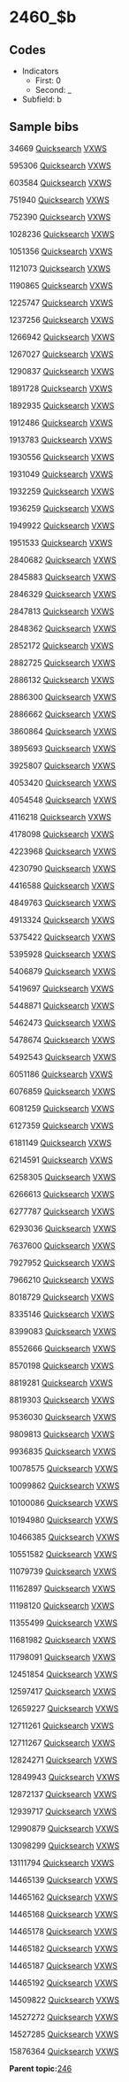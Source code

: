 # 2460\_$b

## Codes

-   Indicators
    -   First: 0
    -   Second: \_
-   Subfield: b

## Sample bibs

34669 [Quicksearch](https://search.library.yale.edu/catalog/34669) [VXWS](http://prodorbis.library.yale.edu:7014/vxws/GetHoldingsService?bibId=34669)

595306 [Quicksearch](https://search.library.yale.edu/catalog/595306) [VXWS](http://prodorbis.library.yale.edu:7014/vxws/GetHoldingsService?bibId=595306)

603584 [Quicksearch](https://search.library.yale.edu/catalog/603584) [VXWS](http://prodorbis.library.yale.edu:7014/vxws/GetHoldingsService?bibId=603584)

751940 [Quicksearch](https://search.library.yale.edu/catalog/751940) [VXWS](http://prodorbis.library.yale.edu:7014/vxws/GetHoldingsService?bibId=751940)

752390 [Quicksearch](https://search.library.yale.edu/catalog/752390) [VXWS](http://prodorbis.library.yale.edu:7014/vxws/GetHoldingsService?bibId=752390)

1028236 [Quicksearch](https://search.library.yale.edu/catalog/1028236) [VXWS](http://prodorbis.library.yale.edu:7014/vxws/GetHoldingsService?bibId=1028236)

1051356 [Quicksearch](https://search.library.yale.edu/catalog/1051356) [VXWS](http://prodorbis.library.yale.edu:7014/vxws/GetHoldingsService?bibId=1051356)

1121073 [Quicksearch](https://search.library.yale.edu/catalog/1121073) [VXWS](http://prodorbis.library.yale.edu:7014/vxws/GetHoldingsService?bibId=1121073)

1190865 [Quicksearch](https://search.library.yale.edu/catalog/1190865) [VXWS](http://prodorbis.library.yale.edu:7014/vxws/GetHoldingsService?bibId=1190865)

1225747 [Quicksearch](https://search.library.yale.edu/catalog/1225747) [VXWS](http://prodorbis.library.yale.edu:7014/vxws/GetHoldingsService?bibId=1225747)

1237256 [Quicksearch](https://search.library.yale.edu/catalog/1237256) [VXWS](http://prodorbis.library.yale.edu:7014/vxws/GetHoldingsService?bibId=1237256)

1266942 [Quicksearch](https://search.library.yale.edu/catalog/1266942) [VXWS](http://prodorbis.library.yale.edu:7014/vxws/GetHoldingsService?bibId=1266942)

1267027 [Quicksearch](https://search.library.yale.edu/catalog/1267027) [VXWS](http://prodorbis.library.yale.edu:7014/vxws/GetHoldingsService?bibId=1267027)

1290837 [Quicksearch](https://search.library.yale.edu/catalog/1290837) [VXWS](http://prodorbis.library.yale.edu:7014/vxws/GetHoldingsService?bibId=1290837)

1891728 [Quicksearch](https://search.library.yale.edu/catalog/1891728) [VXWS](http://prodorbis.library.yale.edu:7014/vxws/GetHoldingsService?bibId=1891728)

1892935 [Quicksearch](https://search.library.yale.edu/catalog/1892935) [VXWS](http://prodorbis.library.yale.edu:7014/vxws/GetHoldingsService?bibId=1892935)

1912486 [Quicksearch](https://search.library.yale.edu/catalog/1912486) [VXWS](http://prodorbis.library.yale.edu:7014/vxws/GetHoldingsService?bibId=1912486)

1913783 [Quicksearch](https://search.library.yale.edu/catalog/1913783) [VXWS](http://prodorbis.library.yale.edu:7014/vxws/GetHoldingsService?bibId=1913783)

1930556 [Quicksearch](https://search.library.yale.edu/catalog/1930556) [VXWS](http://prodorbis.library.yale.edu:7014/vxws/GetHoldingsService?bibId=1930556)

1931049 [Quicksearch](https://search.library.yale.edu/catalog/1931049) [VXWS](http://prodorbis.library.yale.edu:7014/vxws/GetHoldingsService?bibId=1931049)

1932259 [Quicksearch](https://search.library.yale.edu/catalog/1932259) [VXWS](http://prodorbis.library.yale.edu:7014/vxws/GetHoldingsService?bibId=1932259)

1936259 [Quicksearch](https://search.library.yale.edu/catalog/1936259) [VXWS](http://prodorbis.library.yale.edu:7014/vxws/GetHoldingsService?bibId=1936259)

1949922 [Quicksearch](https://search.library.yale.edu/catalog/1949922) [VXWS](http://prodorbis.library.yale.edu:7014/vxws/GetHoldingsService?bibId=1949922)

1951533 [Quicksearch](https://search.library.yale.edu/catalog/1951533) [VXWS](http://prodorbis.library.yale.edu:7014/vxws/GetHoldingsService?bibId=1951533)

2840682 [Quicksearch](https://search.library.yale.edu/catalog/2840682) [VXWS](http://prodorbis.library.yale.edu:7014/vxws/GetHoldingsService?bibId=2840682)

2845883 [Quicksearch](https://search.library.yale.edu/catalog/2845883) [VXWS](http://prodorbis.library.yale.edu:7014/vxws/GetHoldingsService?bibId=2845883)

2846329 [Quicksearch](https://search.library.yale.edu/catalog/2846329) [VXWS](http://prodorbis.library.yale.edu:7014/vxws/GetHoldingsService?bibId=2846329)

2847813 [Quicksearch](https://search.library.yale.edu/catalog/2847813) [VXWS](http://prodorbis.library.yale.edu:7014/vxws/GetHoldingsService?bibId=2847813)

2848362 [Quicksearch](https://search.library.yale.edu/catalog/2848362) [VXWS](http://prodorbis.library.yale.edu:7014/vxws/GetHoldingsService?bibId=2848362)

2852172 [Quicksearch](https://search.library.yale.edu/catalog/2852172) [VXWS](http://prodorbis.library.yale.edu:7014/vxws/GetHoldingsService?bibId=2852172)

2882725 [Quicksearch](https://search.library.yale.edu/catalog/2882725) [VXWS](http://prodorbis.library.yale.edu:7014/vxws/GetHoldingsService?bibId=2882725)

2886132 [Quicksearch](https://search.library.yale.edu/catalog/2886132) [VXWS](http://prodorbis.library.yale.edu:7014/vxws/GetHoldingsService?bibId=2886132)

2886300 [Quicksearch](https://search.library.yale.edu/catalog/2886300) [VXWS](http://prodorbis.library.yale.edu:7014/vxws/GetHoldingsService?bibId=2886300)

2886662 [Quicksearch](https://search.library.yale.edu/catalog/2886662) [VXWS](http://prodorbis.library.yale.edu:7014/vxws/GetHoldingsService?bibId=2886662)

3860864 [Quicksearch](https://search.library.yale.edu/catalog/3860864) [VXWS](http://prodorbis.library.yale.edu:7014/vxws/GetHoldingsService?bibId=3860864)

3895693 [Quicksearch](https://search.library.yale.edu/catalog/3895693) [VXWS](http://prodorbis.library.yale.edu:7014/vxws/GetHoldingsService?bibId=3895693)

3925807 [Quicksearch](https://search.library.yale.edu/catalog/3925807) [VXWS](http://prodorbis.library.yale.edu:7014/vxws/GetHoldingsService?bibId=3925807)

4053420 [Quicksearch](https://search.library.yale.edu/catalog/4053420) [VXWS](http://prodorbis.library.yale.edu:7014/vxws/GetHoldingsService?bibId=4053420)

4054548 [Quicksearch](https://search.library.yale.edu/catalog/4054548) [VXWS](http://prodorbis.library.yale.edu:7014/vxws/GetHoldingsService?bibId=4054548)

4116218 [Quicksearch](https://search.library.yale.edu/catalog/4116218) [VXWS](http://prodorbis.library.yale.edu:7014/vxws/GetHoldingsService?bibId=4116218)

4178098 [Quicksearch](https://search.library.yale.edu/catalog/4178098) [VXWS](http://prodorbis.library.yale.edu:7014/vxws/GetHoldingsService?bibId=4178098)

4223968 [Quicksearch](https://search.library.yale.edu/catalog/4223968) [VXWS](http://prodorbis.library.yale.edu:7014/vxws/GetHoldingsService?bibId=4223968)

4230790 [Quicksearch](https://search.library.yale.edu/catalog/4230790) [VXWS](http://prodorbis.library.yale.edu:7014/vxws/GetHoldingsService?bibId=4230790)

4416588 [Quicksearch](https://search.library.yale.edu/catalog/4416588) [VXWS](http://prodorbis.library.yale.edu:7014/vxws/GetHoldingsService?bibId=4416588)

4849763 [Quicksearch](https://search.library.yale.edu/catalog/4849763) [VXWS](http://prodorbis.library.yale.edu:7014/vxws/GetHoldingsService?bibId=4849763)

4913324 [Quicksearch](https://search.library.yale.edu/catalog/4913324) [VXWS](http://prodorbis.library.yale.edu:7014/vxws/GetHoldingsService?bibId=4913324)

5375422 [Quicksearch](https://search.library.yale.edu/catalog/5375422) [VXWS](http://prodorbis.library.yale.edu:7014/vxws/GetHoldingsService?bibId=5375422)

5395928 [Quicksearch](https://search.library.yale.edu/catalog/5395928) [VXWS](http://prodorbis.library.yale.edu:7014/vxws/GetHoldingsService?bibId=5395928)

5406879 [Quicksearch](https://search.library.yale.edu/catalog/5406879) [VXWS](http://prodorbis.library.yale.edu:7014/vxws/GetHoldingsService?bibId=5406879)

5419697 [Quicksearch](https://search.library.yale.edu/catalog/5419697) [VXWS](http://prodorbis.library.yale.edu:7014/vxws/GetHoldingsService?bibId=5419697)

5448871 [Quicksearch](https://search.library.yale.edu/catalog/5448871) [VXWS](http://prodorbis.library.yale.edu:7014/vxws/GetHoldingsService?bibId=5448871)

5462473 [Quicksearch](https://search.library.yale.edu/catalog/5462473) [VXWS](http://prodorbis.library.yale.edu:7014/vxws/GetHoldingsService?bibId=5462473)

5478674 [Quicksearch](https://search.library.yale.edu/catalog/5478674) [VXWS](http://prodorbis.library.yale.edu:7014/vxws/GetHoldingsService?bibId=5478674)

5492543 [Quicksearch](https://search.library.yale.edu/catalog/5492543) [VXWS](http://prodorbis.library.yale.edu:7014/vxws/GetHoldingsService?bibId=5492543)

6051186 [Quicksearch](https://search.library.yale.edu/catalog/6051186) [VXWS](http://prodorbis.library.yale.edu:7014/vxws/GetHoldingsService?bibId=6051186)

6076859 [Quicksearch](https://search.library.yale.edu/catalog/6076859) [VXWS](http://prodorbis.library.yale.edu:7014/vxws/GetHoldingsService?bibId=6076859)

6081259 [Quicksearch](https://search.library.yale.edu/catalog/6081259) [VXWS](http://prodorbis.library.yale.edu:7014/vxws/GetHoldingsService?bibId=6081259)

6127359 [Quicksearch](https://search.library.yale.edu/catalog/6127359) [VXWS](http://prodorbis.library.yale.edu:7014/vxws/GetHoldingsService?bibId=6127359)

6181149 [Quicksearch](https://search.library.yale.edu/catalog/6181149) [VXWS](http://prodorbis.library.yale.edu:7014/vxws/GetHoldingsService?bibId=6181149)

6214591 [Quicksearch](https://search.library.yale.edu/catalog/6214591) [VXWS](http://prodorbis.library.yale.edu:7014/vxws/GetHoldingsService?bibId=6214591)

6258305 [Quicksearch](https://search.library.yale.edu/catalog/6258305) [VXWS](http://prodorbis.library.yale.edu:7014/vxws/GetHoldingsService?bibId=6258305)

6266613 [Quicksearch](https://search.library.yale.edu/catalog/6266613) [VXWS](http://prodorbis.library.yale.edu:7014/vxws/GetHoldingsService?bibId=6266613)

6277787 [Quicksearch](https://search.library.yale.edu/catalog/6277787) [VXWS](http://prodorbis.library.yale.edu:7014/vxws/GetHoldingsService?bibId=6277787)

6293036 [Quicksearch](https://search.library.yale.edu/catalog/6293036) [VXWS](http://prodorbis.library.yale.edu:7014/vxws/GetHoldingsService?bibId=6293036)

7637600 [Quicksearch](https://search.library.yale.edu/catalog/7637600) [VXWS](http://prodorbis.library.yale.edu:7014/vxws/GetHoldingsService?bibId=7637600)

7927952 [Quicksearch](https://search.library.yale.edu/catalog/7927952) [VXWS](http://prodorbis.library.yale.edu:7014/vxws/GetHoldingsService?bibId=7927952)

7966210 [Quicksearch](https://search.library.yale.edu/catalog/7966210) [VXWS](http://prodorbis.library.yale.edu:7014/vxws/GetHoldingsService?bibId=7966210)

8018729 [Quicksearch](https://search.library.yale.edu/catalog/8018729) [VXWS](http://prodorbis.library.yale.edu:7014/vxws/GetHoldingsService?bibId=8018729)

8335146 [Quicksearch](https://search.library.yale.edu/catalog/8335146) [VXWS](http://prodorbis.library.yale.edu:7014/vxws/GetHoldingsService?bibId=8335146)

8399083 [Quicksearch](https://search.library.yale.edu/catalog/8399083) [VXWS](http://prodorbis.library.yale.edu:7014/vxws/GetHoldingsService?bibId=8399083)

8552666 [Quicksearch](https://search.library.yale.edu/catalog/8552666) [VXWS](http://prodorbis.library.yale.edu:7014/vxws/GetHoldingsService?bibId=8552666)

8570198 [Quicksearch](https://search.library.yale.edu/catalog/8570198) [VXWS](http://prodorbis.library.yale.edu:7014/vxws/GetHoldingsService?bibId=8570198)

8819281 [Quicksearch](https://search.library.yale.edu/catalog/8819281) [VXWS](http://prodorbis.library.yale.edu:7014/vxws/GetHoldingsService?bibId=8819281)

8819303 [Quicksearch](https://search.library.yale.edu/catalog/8819303) [VXWS](http://prodorbis.library.yale.edu:7014/vxws/GetHoldingsService?bibId=8819303)

9536030 [Quicksearch](https://search.library.yale.edu/catalog/9536030) [VXWS](http://prodorbis.library.yale.edu:7014/vxws/GetHoldingsService?bibId=9536030)

9809813 [Quicksearch](https://search.library.yale.edu/catalog/9809813) [VXWS](http://prodorbis.library.yale.edu:7014/vxws/GetHoldingsService?bibId=9809813)

9936835 [Quicksearch](https://search.library.yale.edu/catalog/9936835) [VXWS](http://prodorbis.library.yale.edu:7014/vxws/GetHoldingsService?bibId=9936835)

10078575 [Quicksearch](https://search.library.yale.edu/catalog/10078575) [VXWS](http://prodorbis.library.yale.edu:7014/vxws/GetHoldingsService?bibId=10078575)

10099862 [Quicksearch](https://search.library.yale.edu/catalog/10099862) [VXWS](http://prodorbis.library.yale.edu:7014/vxws/GetHoldingsService?bibId=10099862)

10100086 [Quicksearch](https://search.library.yale.edu/catalog/10100086) [VXWS](http://prodorbis.library.yale.edu:7014/vxws/GetHoldingsService?bibId=10100086)

10194980 [Quicksearch](https://search.library.yale.edu/catalog/10194980) [VXWS](http://prodorbis.library.yale.edu:7014/vxws/GetHoldingsService?bibId=10194980)

10466385 [Quicksearch](https://search.library.yale.edu/catalog/10466385) [VXWS](http://prodorbis.library.yale.edu:7014/vxws/GetHoldingsService?bibId=10466385)

10551582 [Quicksearch](https://search.library.yale.edu/catalog/10551582) [VXWS](http://prodorbis.library.yale.edu:7014/vxws/GetHoldingsService?bibId=10551582)

11079739 [Quicksearch](https://search.library.yale.edu/catalog/11079739) [VXWS](http://prodorbis.library.yale.edu:7014/vxws/GetHoldingsService?bibId=11079739)

11162897 [Quicksearch](https://search.library.yale.edu/catalog/11162897) [VXWS](http://prodorbis.library.yale.edu:7014/vxws/GetHoldingsService?bibId=11162897)

11198120 [Quicksearch](https://search.library.yale.edu/catalog/11198120) [VXWS](http://prodorbis.library.yale.edu:7014/vxws/GetHoldingsService?bibId=11198120)

11355499 [Quicksearch](https://search.library.yale.edu/catalog/11355499) [VXWS](http://prodorbis.library.yale.edu:7014/vxws/GetHoldingsService?bibId=11355499)

11681982 [Quicksearch](https://search.library.yale.edu/catalog/11681982) [VXWS](http://prodorbis.library.yale.edu:7014/vxws/GetHoldingsService?bibId=11681982)

11798091 [Quicksearch](https://search.library.yale.edu/catalog/11798091) [VXWS](http://prodorbis.library.yale.edu:7014/vxws/GetHoldingsService?bibId=11798091)

12451854 [Quicksearch](https://search.library.yale.edu/catalog/12451854) [VXWS](http://prodorbis.library.yale.edu:7014/vxws/GetHoldingsService?bibId=12451854)

12597417 [Quicksearch](https://search.library.yale.edu/catalog/12597417) [VXWS](http://prodorbis.library.yale.edu:7014/vxws/GetHoldingsService?bibId=12597417)

12659227 [Quicksearch](https://search.library.yale.edu/catalog/12659227) [VXWS](http://prodorbis.library.yale.edu:7014/vxws/GetHoldingsService?bibId=12659227)

12711261 [Quicksearch](https://search.library.yale.edu/catalog/12711261) [VXWS](http://prodorbis.library.yale.edu:7014/vxws/GetHoldingsService?bibId=12711261)

12711267 [Quicksearch](https://search.library.yale.edu/catalog/12711267) [VXWS](http://prodorbis.library.yale.edu:7014/vxws/GetHoldingsService?bibId=12711267)

12824271 [Quicksearch](https://search.library.yale.edu/catalog/12824271) [VXWS](http://prodorbis.library.yale.edu:7014/vxws/GetHoldingsService?bibId=12824271)

12849943 [Quicksearch](https://search.library.yale.edu/catalog/12849943) [VXWS](http://prodorbis.library.yale.edu:7014/vxws/GetHoldingsService?bibId=12849943)

12872137 [Quicksearch](https://search.library.yale.edu/catalog/12872137) [VXWS](http://prodorbis.library.yale.edu:7014/vxws/GetHoldingsService?bibId=12872137)

12939717 [Quicksearch](https://search.library.yale.edu/catalog/12939717) [VXWS](http://prodorbis.library.yale.edu:7014/vxws/GetHoldingsService?bibId=12939717)

12990879 [Quicksearch](https://search.library.yale.edu/catalog/12990879) [VXWS](http://prodorbis.library.yale.edu:7014/vxws/GetHoldingsService?bibId=12990879)

13098299 [Quicksearch](https://search.library.yale.edu/catalog/13098299) [VXWS](http://prodorbis.library.yale.edu:7014/vxws/GetHoldingsService?bibId=13098299)

13111794 [Quicksearch](https://search.library.yale.edu/catalog/13111794) [VXWS](http://prodorbis.library.yale.edu:7014/vxws/GetHoldingsService?bibId=13111794)

14465139 [Quicksearch](https://search.library.yale.edu/catalog/14465139) [VXWS](http://prodorbis.library.yale.edu:7014/vxws/GetHoldingsService?bibId=14465139)

14465162 [Quicksearch](https://search.library.yale.edu/catalog/14465162) [VXWS](http://prodorbis.library.yale.edu:7014/vxws/GetHoldingsService?bibId=14465162)

14465168 [Quicksearch](https://search.library.yale.edu/catalog/14465168) [VXWS](http://prodorbis.library.yale.edu:7014/vxws/GetHoldingsService?bibId=14465168)

14465178 [Quicksearch](https://search.library.yale.edu/catalog/14465178) [VXWS](http://prodorbis.library.yale.edu:7014/vxws/GetHoldingsService?bibId=14465178)

14465182 [Quicksearch](https://search.library.yale.edu/catalog/14465182) [VXWS](http://prodorbis.library.yale.edu:7014/vxws/GetHoldingsService?bibId=14465182)

14465187 [Quicksearch](https://search.library.yale.edu/catalog/14465187) [VXWS](http://prodorbis.library.yale.edu:7014/vxws/GetHoldingsService?bibId=14465187)

14465192 [Quicksearch](https://search.library.yale.edu/catalog/14465192) [VXWS](http://prodorbis.library.yale.edu:7014/vxws/GetHoldingsService?bibId=14465192)

14509822 [Quicksearch](https://search.library.yale.edu/catalog/14509822) [VXWS](http://prodorbis.library.yale.edu:7014/vxws/GetHoldingsService?bibId=14509822)

14527272 [Quicksearch](https://search.library.yale.edu/catalog/14527272) [VXWS](http://prodorbis.library.yale.edu:7014/vxws/GetHoldingsService?bibId=14527272)

14527285 [Quicksearch](https://search.library.yale.edu/catalog/14527285) [VXWS](http://prodorbis.library.yale.edu:7014/vxws/GetHoldingsService?bibId=14527285)

15876364 [Quicksearch](https://search.library.yale.edu/catalog/15876364) [VXWS](http://prodorbis.library.yale.edu:7014/vxws/GetHoldingsService?bibId=15876364)

**Parent topic:**[246](../../tags/246/246.md)

